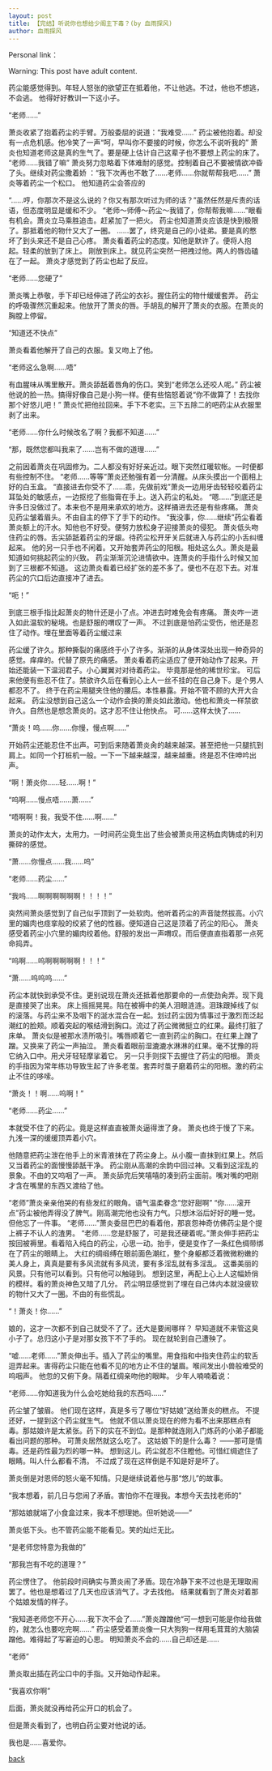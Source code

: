 ```yaml
---
layout: post
title: 【完结】听说你也想给少阁主下毒？(by 血雨探风)
author: 血雨探风
---
```


Personal link：

Warning: This post have adult content.



药尘能感觉得到。年轻人怒张的欲望正在抵着他，不让他逃。不过，他也不想逃，不会逃。
他得好好教训一下这小子。

“老师……”

萧炎收紧了抱着药尘的手臂。万般委屈的说道：“我难受……”
药尘被他抱着。却没有一点危机感。他冷笑了一声“呵，早叫你不要接的时候，你怎么不说听我的”
 萧炎也知道老师这是真的生气了。要是硬上估计自己这辈子也不要想上药尘的床了。
“老师……我错了嘛”  萧炎努力忽略着下体难耐的感觉。控制着自己不要被情欲冲昏了头。继续对药尘撒着娇  ：“我下次再也不敢了……老师……你就帮帮我吧……”
萧炎等着药尘一个松口。
他知道药尘会答应的

“……哼，你那次不是这么说的？你又有那次听过为师的话？”虽然任然是斥责的话语，但态度明显是缓和不少。
“老师～师傅～药尘～我错了，你帮帮我嘛……”眼看有机会。萧炎立马乘胜追击。赶紧加了一把火。
药尘也知道萧炎应该是快到极限了。那抵着他的物什又大了一圈。
……罢了，终究是自己的小徒弟。要是真的憋坏了到头来还不是自己心疼。
萧炎看着药尘的态度。知他是默许了。便将人抱起。轻柔的放到了床上。
刚放到床上。就见药尘突然一把拽过他。两人的唇齿磕在了一起。
萧炎才感觉到了药尘也起了反应。

“老师……您硬了”

萧炎嘴上恭敬，手下却已经伸进了药尘的衣衫。握住药尘的物什缓缓套弄。
药尘的呼吸骤然沉重起来。他放开了萧炎的唇。手胡乱的解开了萧炎的衣服。在萧炎的胸膛上停留。

“知道还不快点”

萧炎看着他解开了自己的衣服。复又吻上了他。

“老师这么急啊……唔”

有血腥味从嘴里散开。萧炎舔舐着唇角的伤口。笑到“老师怎么还咬人呢。”
药尘被他说的脸一热。搞得好像自己是小狗一样。便有些恼怒着说“你不做算了！去找你那个好悠儿吧！”
萧炎忙把他拉回来。手下不老实。三下五除二的吧药尘从衣服里剥了出来。

“老师……你什么时候改名了啊？我都不知道……”

“那，既然您都叫我来了……岂有不做的道理……”

之前因着萧炎在巩固修为。二人都没有好好亲近过。眼下突然红暖软帐。一时便都有些控制不住。
“老师……等等”萧炎还勉强有着一分清醒。从床头摸出一个面相上好的白玉盒。
“直接进去你受不了……乖，先做前戏”萧炎一边用牙齿轻轻咬着药尘耳坠处的敏感点，一边抠挖了些脂膏在手上。送入药尘的私处。
“嗯……”到底还是许多日没做过了。本来也不是用来承欢的地方。这样捅进去还是有些疼痛。
萧炎见药尘皱着眉头。不由自主的停下了手下的动作。
“我没事，你……继续”药尘看着萧炎额上的汗水。知他也不好受。便努力放松身子迎接萧炎的侵犯。
萧炎低头吻住药尘的唇。舌尖舔舐着药尘的牙龈。待药尘松开牙关后就进入与药尘的小舌纠缠起来。
他的另一只手也不闲着。又开始套弄药尘的阳根。相处这么久。萧炎是最知道如何挑起药尘的兴致。
药尘渐渐沉沦进情欲中。连萧炎的手指什么时候又加到了三根都不知道。
这边萧炎看着已经扩张的差不多了。便也不在忍下去。对准药尘的穴口后边直接冲了进去。

“呃！”

到底三根手指比起萧炎的物什还是小了点。冲进去时难免会有疼痛。
萧炎咋一进入如此温软的秘境。也是舒服的喟叹了一声。
不过到底是怕药尘受伤，他还是忍住了动作。埋在里面等着药尘缓过来

药尘缓了许久。那种撕裂的痛感终于小了许多。渐渐的从身体深处出现一种奇异的感觉。痒痒的。代替了原先的痛感。
萧炎看着药尘适应了便开始动作了起来。开始还能装一下温润君子。小心翼翼对对待着药尘。
毕竟那是他的稀世珍宝。
可后来他便有些忍不住了。禁欲许久后在看到心上人一丝不挂的在自己身下。是个男人都忍不了。
终于在药尘用腿夹住他的腰后。本性暴露。开始不管不顾的大开大合起来。
药尘没想到自己这么一个动作会换的萧炎如此激动。他也和萧炎一样禁欲许久。自然也是想念萧炎的。这才忍不住让他快点。
可……这样太快了……

“萧炎！呜……你……你慢，慢点啊……”

开始药尘还能忍住不出声。可到后来随着萧炎肏的越来越深。甚至把他一只腿抗到肩上。如同一个打桩机一般。一下一下越来越深，越来越重。终是忍不住呻吟出声。

“啊！萧炎你……轻……啊！”

“呜啊……慢点唔……萧……”

“唔啊啊！我，我受不住……啊……”

萧炎的动作太大，太用力。一时间药尘竟生出了些会被萧炎用这柄血肉铸成的利刃撕碎的感觉。

“萧……你慢点……我……呜”

“老师……药尘……”

“我呜……啊啊啊啊啊啊！！！！”

突然间萧炎感觉到了自己似乎顶到了一处软肉。他听着药尘的声音陡然拔高。小穴里的媚肉也痉挛般的绞紧了他的性器。便知道自己这是顶着了药尘的阳心。
萧炎感受着药尘小穴里的媚肉绞着他。舒服的发出一声喟叹。而后便直直指着那一点死命捣弄。

“呜啊……呜啊啊啊啊啊！！！”

“萧……呜呜呜……”

药尘本就快到承受不住。更别说现在萧炎还抵着他那要命的一点使劲肏弄。现下竟是直接哭了出来。
床上摇摇晃晃。陷在被褥中的美人泪眼涟涟。泪珠跟掉线了似的滚落。与药尘来不及咽下的涎水混合在一起。划过药尘因为情事过于激烈而泛起潮红的脸颊。顺着突起的喉结滑到胸口。流过了药尘微微挺立的红果。最终打脏了床单。
萧炎似是被那水渍所吸引。嘴唇顺着它一直到药尘的胸口。在红果上蹭了蹭。又换来了药尘一声抽泣。
萧炎看着眼前湿漉漉水淋淋的红果。毫不犹豫的将它纳入口中。用犬牙轻轻摩挲着它。
另一只手则探下去握住了药尘的阳根。
萧炎的手指因为常年练功导致生起了许多老茧。套弄时茧子磨着药尘的阳根。激的药尘止不住的哆嗦。

“萧炎！！啊……呜啊！”

“老师……药尘……”

本就受不住了的药尘。竟是这样直直被萧炎逼得泄了身。
萧炎也终于慢了下来。九浅一深的缓缓顶弄着小穴。

他随意把药尘泄在他手上的米青液抹在了药尘身上。从小腹一直抹到红果上。然后又当着药尘的面慢慢舔舐干净。
药尘刚从高潮的余韵中回过神。又看到这淫乱的景象。不由的又呜咽了一声。
萧炎舔完后笑嘻嘻的凑到药尘面前。嘴对嘴的吧刚才含在嘴里的东西又渡给了他。

“老师”萧炎亲亲他哭的有些发红的眼角。语气温柔眷念“您好甜啊”
“你……滚开点”药尘被他弄得没了脾气。刚高潮完他也没有力气。只想沐浴后好好的睡一觉。
但他忘了一件事。
“老师……”萧炎委屈巴巴的看着他，那哀怨神奇仿佛药尘是个提上裤子不认人的渣男。
“老师……您是舒服了，可是我还硬着呢。”萧炎伸手把药尘按回被褥里。看着陷入纯白的药尘，心思一动。抬手，便是变作了一条红色绸带绑在了药尘的眼睛上。
大红的绸缎缚在眼前面色潮红，整个身躯都泛着微微粉嫩的美人身上，真真是要有多风流就有多风流，要有多淫乱就有多淫乱。
这番美丽的风景。只有他可以看到。只有他可以触碰到。
想到这里，再配上心上人这幅娇俏的模样。看的萧炎神色又暗了几分。
药尘明显感觉到了埋在自己体内本就没疲软的物什又大了一圈。不由的有些慌乱。

“！萧炎！你……”

娘的，这才一次都不到自己就受不了了。还大是要闹哪样？
早知道就不来管这臭小子了。总归这小子是对那女孩下不了手的。
现在就轮到自己遭殃了。

“嘘……老师……”萧炎伸出手。插入了药尘的嘴里。用食指和中指夹住药尘的软舌逗弄起来。害得药尘只能在他看不见的地方止不住的皱眉。喉间发出小兽般难受的呜咽声。
他忽的又俯下身。隔着红绸亲吻他的眼眸。
少年人喃喃着说：

“老师……你知道我为什么会吃她给我的东西吗……”

药尘皱了皱眉。
他们现在这样，真是多亏了哪位“好姑娘”送给萧炎的糕点。
不提还好，一提到这个药尘就生气。
他就不信以萧炎现在的修为看不出来那糕点有毒。那姑娘许是太紧张。药下的实在不到位。是那种就连刚入门炼药的小弟子都能看出问题的那种。
可萧炎居然就这么吃了。
这姑娘下的是什么毒？
——那可是情毒。还是药性最为烈的哪一种。
想到这儿。药尘就忍不住瞪他。可惜红绸遮住了眼睛。叫人什么都看不清。
不过成了现在这样倒是不知是好是坏了。

萧炎倒是对恩师的怒火毫不知情。只是继续说着他与那“悠儿”的故事。

“我本想着，前几日与您闹了矛盾。害怕你不在理我。本想今天去找老师的”

“那姑娘就端了小食盒过来，我本不想理她。但听她说——”

萧炎低下头。也不管药尘能不能看见。笑的灿烂无比。

“是老师您特意为我做的”

“那我岂有不吃的道理？”

药尘愣住了。
他前段时间确实与萧炎闹了矛盾。现在冷静下来不过也是无理取闹罢了。他也是想着过了几天也应该消气了。才去找他。
结果就看到了萧炎对着那个姑娘发情的样子。

“我知道老师您不开心……我下次不会了……”萧炎蹭蹭他“可一想到可能是你给我做的，就怎么也要吃完啊……”
药尘感受着萧炎像一只大狗狗一样用毛茸茸的大脑袋蹭他。难得起了写窘迫的心思。
明知萧炎不会的……自己却还是……

“老师”

萧炎取出插在药尘口中的手指。又开始动作起来。

“我喜欢你啊”

后面，萧炎就没再给药尘开口的机会了。

但是萧炎看到了，也明白药尘要对他说的话。

我也是……喜爱你。



[back](https://allforyanchen.github.io/)
